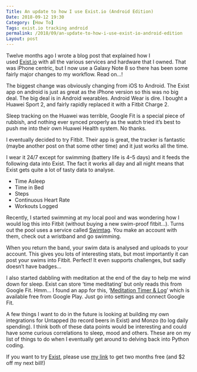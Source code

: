 ```yaml
---
Title: An update to how I use Exist.io (Android Edition)
Date: 2018-09-12 19:30
Category: [How To]
Tags: exist.io tracking android
permalink: /2018/09/an-update-to-how-i-use-exist-io-android-edition
Layout: post
---
```


Twelve months ago I wrote a blog post that explained how I used [Exist.io](https://exist.io/?referred_by=jamesleighton) with all the various services and hardware that I owned. That was iPhone centric, but I now use a Galaxy Note 8 so there has been some fairly major changes to my workflow. Read on…!

The biggest change was obviously changing from iOS to Android. The Exist app on android is just as great as the iPhone version so this was no big deal. The big deal is in Android wearables. Android Wear is dire. I bought a Huawei Sport 2, and fairly rapidly replaced it with a Fitbit Charge 2.

Sleep tracking on the Huawei was terrible, Google Fit is a special piece of rubbish, and nothing ever synced properly as the watch tried it’s best to push me into their own Huawei Health system. No thanks.

I eventually decided to try Fitbit. Their app is great, the tracker is fantastic (maybe another post on that some other time) and it just works all the time.

I wear it 24/7 except for swimming (battery life is 4–5 days) and it feeds the following data into Exist. The fact it works all day and all night means that Exist gets quite a lot of tasty data to analyse.

- Time Asleep
- Time in Bed
- Steps
- Continuous Heart Rate
- Workouts Logged

Recently, I started swimming at my local pool and was wondering how I would log this into Fitbit (without buying a new swim-proof fitbit…). Turns out the pool uses a service called [Swimtag](http://www.seeyourswim.com/). You make an account with them, check out a wristband and go swimming.

When you return the band, your swim data is analysed and uploads to your account. This gives you lots of interesting stats, but most importantly it can post your swims into Fitbit. Perfect! It even supports challenges, but sadly doesn’t have badges…

I also started dabbling with meditation at the end of the day to help me wind down for sleep. Exist can store ‘time meditating’ but only reads this from Google Fit. Hmm… I found an app for this, ‘[Meditation Timer & Log](https://play.google.com/store/apps/details?id=com.telesoftas.meditationtimer)’ which is available free from Google Play. Just go into settings and connect Google Fit.

A few things I want to do in the future is looking at building my own integrations for Untapped (to record beers in Exist) and Monzo (to log daily spending). I think both of these data points would be interesting and could have some curious correlations to sleep, mood and others. These are on my list of things to do when I eventually get around to delving back into Python coding.

If you want to try [Exist](https://exist.io/?referred_by=jamesleighton), please use [my link](https://exist.io/?referred_by=jamesleighton) to get two months free (and $2 off my next bill!)
